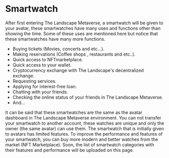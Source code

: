 # Smartwatch

After first entering The Landscape Metaverse, a smartwatch will be given to your avatar, these smartwatches have many uses and functions other than showing the time. Some of these uses are mentioned here but notice that these smartwatches have many more functions.

* Buying tickets (Movies, concerts and etc...).
* Making reservations (Coffee shops , restaurants and etc..).
* Quick access to NFTmarketplace.
* Quick access to your wallet.
* Cryptocurrency exchange with The Landscape's decentralized exchange.
* Requesting services.
* Applying for interest-free loan.
* Chatting with your friends.
* Checking the online status of your friends in The Landscape Metaverse.
* And...

It can be said that these smartwatches are the same as the avatar dashboard in The Landscape Metaverse environment. You can not transfer your smartwatch to another account, these watches are unique and only the owner (the same avatar) can use them. The smartwatch that is initially given to avatars has limited features. To improve the performance and features of your smartwatch, you can buy more modern and better watches from the market (NFT Marketplace). Soon, the list of smartwatch categories with their features and performance will be uploaded on this page.

